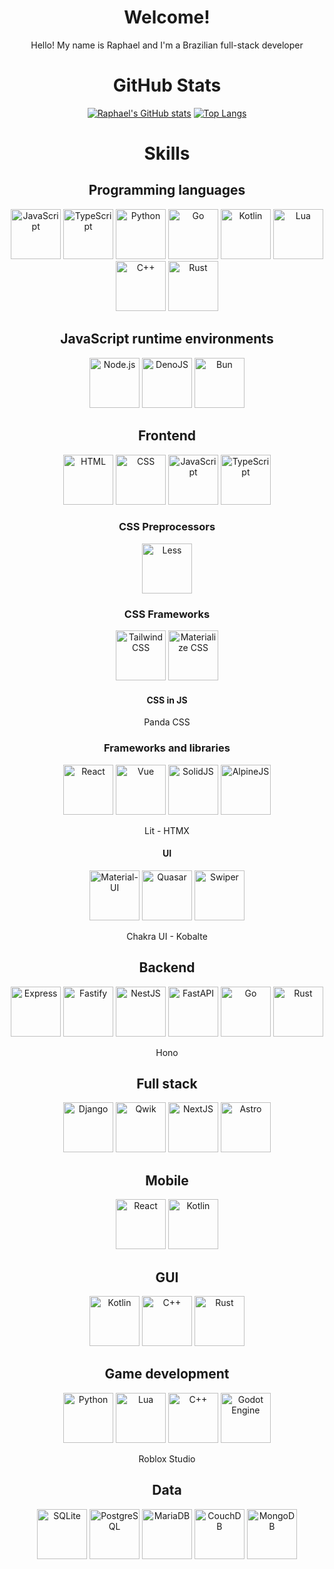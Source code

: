 <div align="center">
  
  # Welcome!
  
  Hello! My name is Raphael and I'm a Brazilian full-stack developer
  
  # GitHub Stats
  
  [![Raphael's GitHub stats](https://github-readme-stats.vercel.app/api?username=raphael-hfs&show_icons=true&theme=dracula)](https://github.com/anuraghazra/github-readme-stats)
  [![Top Langs](https://github-readme-stats.vercel.app/api/top-langs/?username=raphael-hfs&langs_count=8&layout=donut&theme=dracula)](https://github.com/anuraghazra/github-readme-stats)
  
  
  # Skills

  ## Programming languages

  <div style="display: inline-block">
    <img src="https://cdn.jsdelivr.net/gh/devicons/devicon@latest/icons/javascript/javascript-original.svg" alt="JavaScript" width="80px" />
    <img src="https://cdn.jsdelivr.net/gh/devicons/devicon@latest/icons/typescript/typescript-original.svg" alt="TypeScript" width="80px" />
    <img src="https://cdn.jsdelivr.net/gh/devicons/devicon@latest/icons/python/python-original.svg" alt="Python" width="80px" />
    <img src="https://cdn.jsdelivr.net/gh/devicons/devicon@latest/icons/go/go-original.svg" alt="Go" width="80px" />
    <img src="https://cdn.jsdelivr.net/gh/devicons/devicon@latest/icons/kotlin/kotlin-original.svg" alt="Kotlin" width="80px" />
    <img src="https://cdn.jsdelivr.net/gh/devicons/devicon@latest/icons/lua/lua-original.svg" alt="Lua" width="80px" />
    <img src="https://cdn.jsdelivr.net/gh/devicons/devicon@latest/icons/cplusplus/cplusplus-original.svg" alt="C++" width="80px" />
    <img src="https://cdn.jsdelivr.net/gh/devicons/devicon@latest/icons/rust/rust-original.svg" alt="Rust" width="80px" />
  </div>

  ## JavaScript runtime environments

  <div style="display: inline-block">
    <img src="https://cdn.jsdelivr.net/gh/devicons/devicon@latest/icons/nodejs/nodejs-original-wordmark.svg" alt="Node.js" width="80px" />
    <img src="https://cdn.jsdelivr.net/gh/devicons/devicon@latest/icons/denojs/denojs-original-wordmark.svg" alt="DenoJS" width="80px" />
    <img src="https://cdn.jsdelivr.net/gh/devicons/devicon@latest/icons/bun/bun-original.svg" alt="Bun" width="80px" />
  </div>
  
  ## Frontend
  
  <div style="display: inline-block">
    <img src="https://cdn.jsdelivr.net/gh/devicons/devicon@latest/icons/html5/html5-original.svg" alt="HTML" width="80px" />
    <img src="https://cdn.jsdelivr.net/gh/devicons/devicon@latest/icons/css3/css3-original.svg" alt="CSS" width="80px" />
    <img src="https://cdn.jsdelivr.net/gh/devicons/devicon@latest/icons/javascript/javascript-original.svg" alt="JavaScript" width="80px" />
    <img src="https://cdn.jsdelivr.net/gh/devicons/devicon@latest/icons/typescript/typescript-original.svg" alt="TypeScript" width="80px" />
  </div>
  
  ### CSS Preprocessors
  
  <img src="https://cdn.jsdelivr.net/gh/devicons/devicon@latest/icons/less/less-plain-wordmark.svg" alt="Less" width="80px" />
  
  ### CSS Frameworks
  
  <div style="display: inline-block">
    <img src="https://cdn.jsdelivr.net/gh/devicons/devicon@latest/icons/tailwindcss/tailwindcss-original.svg" alt="Tailwind CSS" width="80px" />
    <img src="https://cdn.jsdelivr.net/gh/devicons/devicon@latest/icons/materializecss/materializecss-original.svg" alt="Materialize CSS" width="80px" />
  </div>
  
  #### CSS in JS
  
  Panda CSS
  
  ### Frameworks and libraries
  
  <div style="display: inline-block">
    <img src="https://cdn.jsdelivr.net/gh/devicons/devicon@latest/icons/react/react-original.svg" alt="React" width="80px" />
    <img src="https://cdn.jsdelivr.net/gh/devicons/devicon@latest/icons/vuejs/vuejs-original.svg" alt="Vue" width="80px" />
    <img src="https://cdn.jsdelivr.net/gh/devicons/devicon@latest/icons/solidjs/solidjs-original.svg" alt="SolidJS" width="80px" />
    <img src="https://cdn.jsdelivr.net/gh/devicons/devicon@latest/icons/alpinejs/alpinejs-original.svg" alt="AlpineJS" width="80px" />
  </div>

  Lit - HTMX

  #### UI
  
  <div style="display: inline-block">
    <img src="https://cdn.jsdelivr.net/gh/devicons/devicon@latest/icons/materialui/materialui-plain.svg" alt="Material-UI" width="80px" />
    <img src="https://cdn.jsdelivr.net/gh/devicons/devicon@latest/icons/quasar/quasar-plain.svg" alt="Quasar" width="80px" />
    <img src="https://cdn.jsdelivr.net/gh/devicons/devicon@latest/icons/swiper/swiper-original.svg" alt="Swiper" width="80px" />
  </div>

  Chakra UI - Kobalte
  
  ## Backend
  
  <div style="display: center">
    <img src="https://cdn.jsdelivr.net/gh/devicons/devicon@latest/icons/express/express-original.svg" alt="Express" width="80px" />
    <img src="https://cdn.jsdelivr.net/gh/devicons/devicon@latest/icons/fastify/fastify-original.svg" alt="Fastify" width="80px" />
    <img src="https://cdn.jsdelivr.net/gh/devicons/devicon@latest/icons/nestjs/nestjs-original.svg" alt="NestJS" width="80px" />
    <img src="https://cdn.jsdelivr.net/gh/devicons/devicon@latest/icons/fastapi/fastapi-original.svg" alt="FastAPI" width="80px" />
    <img src="https://cdn.jsdelivr.net/gh/devicons/devicon@latest/icons/go/go-original.svg" alt="Go" width="80px" />
    <img src="https://cdn.jsdelivr.net/gh/devicons/devicon@latest/icons/rust/rust-original.svg" alt="Rust" width="80px" />
  </div>

  Hono

  ## Full stack

  <div style="display: center">
    <img src="https://cdn.jsdelivr.net/gh/devicons/devicon@latest/icons/django/django-plain.svg" alt="Django" width="80px" />
    <img src="https://cdn.jsdelivr.net/gh/devicons/devicon@latest/icons/qwik/qwik-original.svg" alt="Qwik" width="80px" />
    <img src="https://cdn.jsdelivr.net/gh/devicons/devicon@latest/icons/nextjs/nextjs-original.svg" alt="NextJS" width="80px" />
    <img src="https://cdn.jsdelivr.net/gh/devicons/devicon@latest/icons/astro/astro-original.svg" alt="Astro" width="80px" />
  </div>

  ## Mobile

  <div style="display: center">
    <img src="https://cdn.jsdelivr.net/gh/devicons/devicon@latest/icons/react/react-original.svg" alt="React" width="80px" />
    <img src="https://cdn.jsdelivr.net/gh/devicons/devicon@latest/icons/kotlin/kotlin-original.svg" alt="Kotlin" width="80px" />
  </div>

  ## GUI

  <div style="display: center">
    <img src="https://cdn.jsdelivr.net/gh/devicons/devicon@latest/icons/kotlin/kotlin-original.svg" alt="Kotlin" width="80px" />
    <img src="https://cdn.jsdelivr.net/gh/devicons/devicon@latest/icons/cplusplus/cplusplus-original.svg" alt="C++" width="80px" />
    <img src="https://cdn.jsdelivr.net/gh/devicons/devicon@latest/icons/rust/rust-original.svg" alt="Rust" width="80px" />
  </div>

  ## Game development

  <div style="display: center">
    <img src="https://cdn.jsdelivr.net/gh/devicons/devicon@latest/icons/python/python-original.svg" alt="Python" width="80px" />
    <img src="https://cdn.jsdelivr.net/gh/devicons/devicon@latest/icons/lua/lua-original.svg" alt="Lua" width="80px" />
    <img src="https://cdn.jsdelivr.net/gh/devicons/devicon@latest/icons/cplusplus/cplusplus-original.svg" alt="C++" width="80px" />
    <img src="https://cdn.jsdelivr.net/gh/devicons/devicon@latest/icons/godot/godot-original.svg" alt="Godot Engine" width="80px" />
  </div>

  Roblox Studio

  ## Data

  <div style="display: center">
    <img src="https://cdn.jsdelivr.net/gh/devicons/devicon@latest/icons/sqlite/sqlite-original.svg" alt="SQLite" width="80px" />
    <img src="https://cdn.jsdelivr.net/gh/devicons/devicon@latest/icons/postgresql/postgresql-original.svg" alt="PostgreSQL" width="80px" />
    <img src="https://cdn.jsdelivr.net/gh/devicons/devicon@latest/icons/mariadb/mariadb-original.svg" alt="MariaDB" width="80px" />
    <img src="https://cdn.jsdelivr.net/gh/devicons/devicon@latest/icons/couchdb/couchdb-original.svg" alt="CouchDB" width="80px" />
    <img src="https://cdn.jsdelivr.net/gh/devicons/devicon@latest/icons/mongodb/mongodb-original.svg" alt="MongoDB" width="80px" />
  </div>
  
</div>
